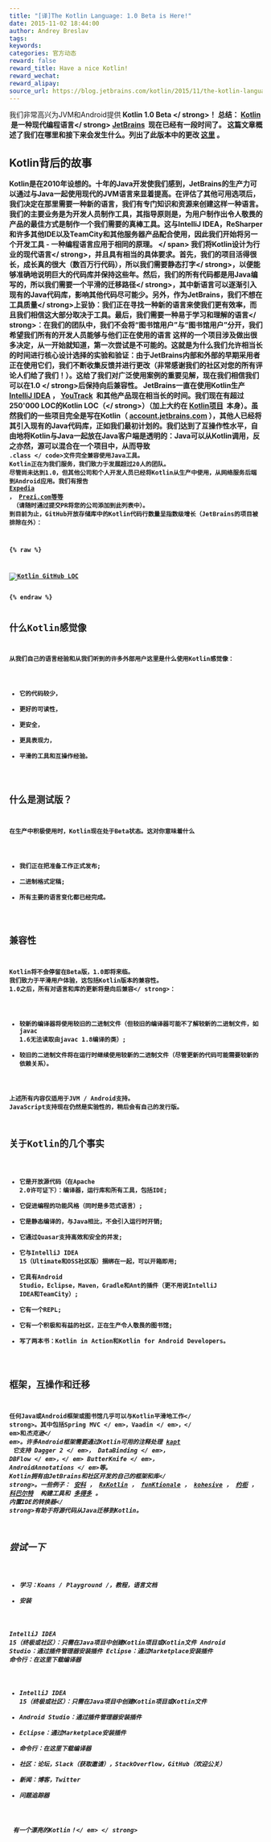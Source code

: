 ```yaml
---
title: "[译]The Kotlin Language: 1.0 Beta is Here!"
date: 2015-11-02 18:44:00
author: Andrey Breslav
tags:
keywords:
categories: 官方动态
reward: false
reward_title: Have a nice Kotlin!
reward_wechat:
reward_alipay:
source_url: https://blog.jetbrains.com/kotlin/2015/11/the-kotlin-language-1-0-beta-is-here/
---
```


我们非常高兴为JVM和Android提供<strong> Kotlin 1.0 Beta </ strong>！
总结： [Kotlin](https://kotlinlang.org/)  是一种<strong>现代编程语言</ strong> [JetBrains](https://www.jetbrains.com/)  现在已经有一段时间了。
这篇文章概述了我们在哪里和接下来会发生什么。列出了此版本中的更改 [这里](https://github.com/JetBrains/kotlin/releases/tag/build-1.0.0-beta-1103) 。
## Kotlin背后的故事

Kotlin是在2010年设想的。十年的Java开发使我们感到，JetBrains的生产力可以通过与Java一起使用现代的JVM语言来显着提高。在评估了其他可用选项后，我们决定在那里需要一种新的语言，我们有专门知识和资源来创建这样一种语言。我们的主要业务是为开发人员制作工具，其指导原则是，为用户制作出令人敬畏的产品的最佳方式是制作一个我们需要的真棒工具。这与IntelliJ IDEA，ReSharper和许多其他IDE以及TeamCity和其他服务器产品配合使用，因此我们开始将另一个开发工具 - 一种编程语言应用于相同的原理。 <span id =“more-3005”> </ span>
我们将Kotlin设计为行业的<strong>现代语言</ strong>，并且具有相当的具体要求。首先，我们的项目活得很长，成长真的很大（数百万行代码），所以我们需要<strong>静态打字</ strong>，以便能够准确地说明巨大的代码库并保持这些年。然后，我们的所有代码都是用Java编写的，所以我们需要一个<strong>平滑的迁移路径</ strong>，其中新语言可以<strong>逐渐引入现有的Java代码库，影响其他代码尽可能少。另外，作为JetBrains，我们不想在<strong>工具质量</ strong>上妥协：我们正在寻找一种新的语言来使我们更有效率，而且我们相信这大部分取决于工具。最后，我们需要一种易于学习和理解的语言</ strong>：在我们的团队中，我们不会将“图书馆用户”与“图书馆用户”分开，我们希望我们所有的开发人员能够与他们正在使用的语言
这样的一个项目涉及做出很多决定，从一开始就知道，第一次尝试是不可能的。这就是为什么我们允许相当长的时间进行核心设计选择的实验和验证：由于JetBrains内部和外部的早期采用者正在使用它们，我们不断收集反馈并进行更改（非常感谢我们的社区对您的所有评论人们给了我们！）。这给了我们对广泛使用案例的重要见解，现在我们相信我们可以在1.0 </ strong>后保持向后兼容性。
JetBrains一直在使用Kotlin生产 [IntelliJ IDEA](https://www.jetbrains.com/idea/) ， [YouTrack](https://www.jetbrains.com/youtrack/)  和其他产品现在相当长的时间。我们现在有超过<strong> 250'000 LOC的Kotlin LOC（</ strong>）（加上大约在 [Kotlin项目](https://github.com/JetBrains/kotlin)  本身）。虽然我们的一些项目完全是写在Kotlin（ [account.jetbrains.com](https://account.jetbrains.com) ），其他人已经将其引入现有的Java代码库，正如我们最初计划的。我们达到了互操作性水平，自由地将Kotlin与Java一起放在Java客户端是透明的：Java可以从Kotlin调用，反之亦然，源可以混合在一个项目中，从而导致<code> .class </ code>文件完全兼容使用Java工具。
Kotlin正在为我们服务，我们致力于发展超过20人的<strong>团队。
尽管尚未达到1.0，但其他公司和个人开发人员已经将Kotlin从生产中使用，从网络服务后端到Android应用。我们有报告 [Expedia](https://twitter.com/fleurchild/status/636965650536108032) ， [Prezi.com等等](https://github.com/JetBrains/kotlin-web-site/blob/master/_data/companies-using-kotlin.yml)  （请随时通过提交PR将您的公司添加到此列表中）。
到目前为止，GitHub开放存储库中的Kotlin代码行数量呈指数级增长（JetBrains的项目被排除在外）：

{% raw %}
<p><a href="https://i1.wp.com/blog.jetbrains.com/kotlin/files/2015/11/Kotlin-GitHub-LOC.png"><img alt="Kotlin GitHub LOC" class="alignleft size-full wp-image-3069" data-recalc-dims="1" src="https://i1.wp.com/blog.jetbrains.com/kotlin/files/2015/11/Kotlin-GitHub-LOC.png?resize=640%2C279&amp;ssl=1"/></a></p>
{% endraw %}

## 什么Kotlin感觉像

从我们自己的语言经验和从我们听到的许多外部用户这里是什么使用Kotlin感觉像：

* 它的代码较少，
* 更好的可读性，
* 更安全，
* 更具表现力，
* 平滑的工具和互操作经验。

## 什么是测试版？

在生产中积极使用时，Kotlin现在处于Beta状态。这对你意味着什么

* 我们正在把准备工作正式发布;
* 二进制格式定稿;
* 所有主要的语言变化都已经完成。

## 兼容性

Kotlin将不会停留在Beta版，1.0即将来临。
我们致力于平滑用户体验，这包括Kotlin版本的兼容性。 1.0之后，所有对语言和库的更新将是<strong>向后兼容</ strong>：

* 较新的编译器将使用较旧的二进制文件（但较旧的编译器可能不了解较新的二进制文件，如javac 1.6无法读取由javac 1.8编译的类）;
* 较旧的二进制文件将在运行时继续使用较新的二进制文件（尽管更新的代码可能需要较新的依赖关系）。

上述所有内容仅适用于JVM / Android支持。 JavaScript支持现在仍然是实验性的，稍后会有自己的发行版。
## 关于Kotlin的几个事实


* 它是开放源代码（在Apache 2.0许可证下）：编译器，运行库和所有工具，包括IDE;
* 它促进编程的功能风格（同时是多范式语言）;
* 它是静态编译的，与Java相比，不会引入运行时开销;
* 它通过Quasar支持高效和安全的并发;
* 它与IntelliJ IDEA 15（Ultimate和OSS社区版）捆绑在一起，可以开箱即用;
* 它具有Android Studio，Eclipse，Maven，Gradle和Ant的插件（更不用说IntelliJ IDEA和TeamCity）;
* 它有一个REPL;
* 它有一个积极和有益的社区，正在生产令人敬畏的图书馆;
* 写了两本书：Kotlin in Action和Kotlin for Android Developers。

## 框架，互操作和迁移

任何Java或Android框架或图书馆几乎可以与Kotlin平滑地工作</ strong>。其中包括Spring MVC </ em>，Vaadin </ em>，</ em>和<em>杰克逊</ em>。许多Android框架需要通过Kotlin可用的注释处理 [kapt](http://blog.jetbrains.com/kotlin/2015/06/better-annotation-processing-supporting-stubs-in-kapt/)  它支持<em> Dagger 2 </ em>，<em> DataBinding </ em>，<em> DBFlow </ em>，</ em> ButterKnife </ em>，<em> AndroidAnnotations </ em>等。
Kotlin拥有由JetBrains和社区开发的<strong>自己的框架和库</ strong>。一些例子： [安科](https://github.com/JetBrains/anko) ， [RxKotlin](https://github.com/ReactiveX/RxKotlin) ， [funKtionale](https://github.com/MarioAriasC/funKTionale) ， [kohesive](https://github.com/kohesive/) ， [约柜](https://github.com/mplatvoet/kovenant) ， [科巴尔特](http://beust.com/kobalt)  构建工具和 [多得多](https://kotlinlang.org/docs/resources.html) 。
内置IDE的<strong>转换器</ strong>有助于将源代码从Java迁移到Kotlin。
## 尝试一下


* 学习：Koans / Playground /，教程，语言文档
* 安装

IntelliJ IDEA 15（终极或社区）：只需在Java项目中创建Kotlin项目或Kotlin文件
Android Studio：通过插件管理器安装插件
Eclipse：通过Marketplace安装插件
命令行：在这里下载编译器
* IntelliJ IDEA 15（终极或社区）：只需在Java项目中创建Kotlin项目或Kotlin文件
* Android Studio：通过插件管理器安装插件
* Eclipse：通过Marketplace安装插件
* 命令行：在这里下载编译器
* 社区：论坛，Slack（获取邀请），StackOverflow，GitHub（欢迎公关）
* 新闻：博客，Twitter
* 问题追踪器

<strong> <em>有一个漂亮的Kotlin！</ em> </ strong>
